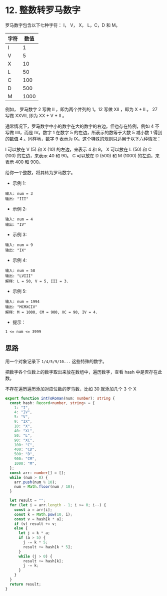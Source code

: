 # 12. 整数转罗马数字

罗马数字包含以下七种字符： I， V， X， L，C，D 和 M。

| 字符 | 数值 |
| ---- | ---- |
| I    | 1    |
| V    | 5    |
| X    | 10   |
| L    | 50   |
| C    | 100  |
| D    | 500  |
| M    | 1000 |

例如， 罗马数字 2 写做 II ，即为两个并列的 1。12 写做 XII ，即为 X + II 。 27 写做 XXVII, 即为 XX + V + II 。

通常情况下，罗马数字中小的数字在大的数字的右边。但也存在特例，例如 4 不写做 IIII，而是 IV。数字 1 在数字 5 的左边，所表示的数等于大数 5 减小数 1 得到的数值 4 。同样地，数字 9 表示为 IX。这个特殊的规则只适用于以下六种情况：

I 可以放在 V (5) 和 X (10) 的左边，来表示 4 和 9。
X 可以放在 L (50) 和 C (100) 的左边，来表示 40 和 90。
C 可以放在 D (500) 和 M (1000) 的左边，来表示 400 和 900。

给你一个整数，将其转为罗马数字。

- 示例 1:

```
输入: num = 3
输出: "III"
```

- 示例 2:

```
输入: num = 4
输出: "IV"
```

- 示例 3:

```
输入: num = 9
输出: "IX"
```

- 示例 4:

```
输入: num = 58
输出: "LVIII"
解释: L = 50, V = 5, III = 3.
```

- 示例 5:

```
输入: num = 1994
输出: "MCMXCIV"
解释: M = 1000, CM = 900, XC = 90, IV = 4.
```

- 提示：

```
1 <= num <= 3999
```

## 思路

用一个对象记录下 `1/4/5/9/10...` 这些特殊的数字。

把数字各个位数上的数字取出来放在数组中，遍历数字，查看 hash 中是否存在此数。

不存在遍历遍历添加对应位数的罗马数，比如 30 就添加几个 3 个 X

```ts
export function intToRoman(num: number): string {
  const hash: Record<number, string> = {
    1: "I",
    4: "IV",
    5: "V",
    9: "IX",
    10: "X",
    40: "XL",
    50: "L",
    90: "XC",
    100: "C",
    400: "CD",
    500: "D",
    900: "CM",
    1000: "M",
  };
  const arr: number[] = [];
  while (num > 0) {
    arr.push(num % 10);
    num = Math.floor(num / 10);
  }

  let result = "";
  for (let i = arr.length - 1; i >= 0; i--) {
    const a = arr[i];
    const k = Math.pow(10, i);
    const v = hash[k * a];
    if (v) result += v;
    else {
      let j = k * a;
      if (a > 5) {
        j -= k * 5;
        result += hash[k * 5];
      }
      while (j > 0) {
        result += hash[k];
        j -= k;
      }
    }
  }
  return result;
}
```
